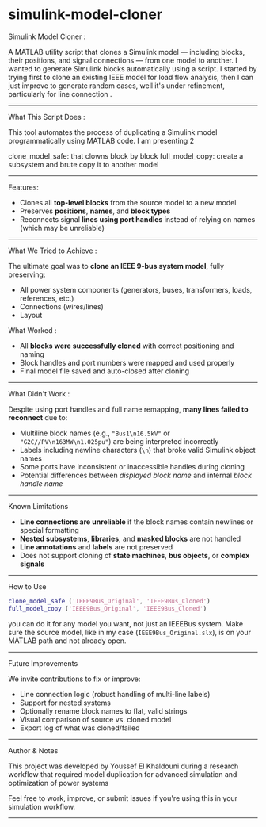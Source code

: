 # simulink-model-cloner
Simulink Model Cloner :

A MATLAB utility script that clones a Simulink model — including blocks, their positions, and signal connections — from one model to another.
I wanted to generate Simulink blocks automatically using a script. I started by trying first to clone an existing IEEE model for load flow analysis, then I can just improve to generate random cases, well it's under refinement, particularly for line connection .


--- 
What This Script Does :

This tool automates the process of duplicating a Simulink model programmatically using MATLAB code. I am presenting 2

clone_model_safe: that clowns block by block 
full_model_copy: create a subsystem and brute copy it to another model 


--- 
Features:
- Clones all **top-level blocks** from the source model to a new model
- Preserves **positions**, **names**, and **block types**
- Reconnects signal **lines using port handles** instead of relying on names (which may be unreliable)

---
What We Tried to Achieve :

The ultimate goal was to **clone an IEEE 9-bus system model**, fully preserving:
- All power system components (generators, buses, transformers, loads, references, etc.)
- Connections (wires/lines)
- Layout


What Worked :

- All **blocks were successfully cloned** with correct positioning and naming
- Block handles and port numbers were mapped and used properly
- Final model file saved and auto-closed after cloning

---

What Didn't Work :

Despite using port handles and full name remapping, **many lines failed to reconnect** due to:

- Multiline block names (e.g., `"Bus1\n16.5kV"` or `"G2C//PV\n163MW\n1.025pu"`) are being interpreted incorrectly
- Labels including newline characters (`\n`) that broke valid Simulink object names
- Some ports have inconsistent or inaccessible handles during cloning
- Potential differences between *displayed block name* and internal *block handle name*

---

Known Limitations

- **Line connections are unreliable** if the block names contain newlines or special formatting
- **Nested subsystems**, **libraries**, and **masked blocks** are not handled
- **Line annotations** and **labels** are not preserved
- Does not support cloning of **state machines**, **bus objects**, or **complex signals**

---

How to Use

```matlab
clone_model_safe ('IEEE9Bus_Original', 'IEEE9Bus_Cloned')
full_model_copy ('IEEE9Bus_Original', 'IEEE9Bus_Cloned')
```
you can do it for any model you want, not just an IEEEBus system. Make sure the source model, like in my case (`IEEE9Bus_Original.slx`), is on your MATLAB path and not already open.

---



Future Improvements

We invite contributions to fix or improve:
- Line connection logic (robust handling of multi-line labels)
- Support for nested systems
- Optionally rename block names to flat, valid strings
- Visual comparison of source vs. cloned model
- Export log of what was cloned/failed

---

Author & Notes

This project was developed by Youssef El Khaldouni during a research workflow that required model duplication for advanced simulation and optimization of power systems

Feel free to work, improve, or submit issues if you're using this in your simulation workflow.

---
